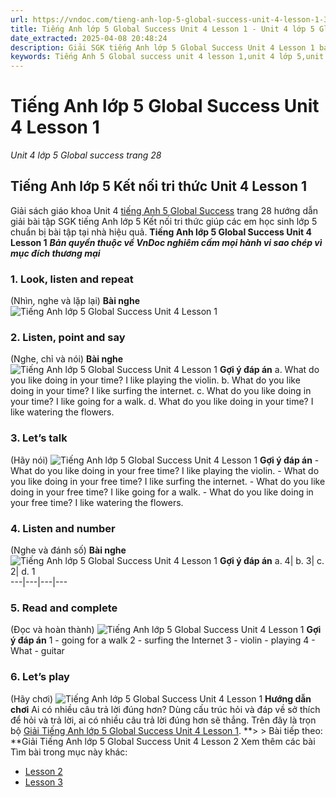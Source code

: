 ```yaml
---
url: https://vndoc.com/tieng-anh-lop-5-global-success-unit-4-lesson-1-320202
title: Tiếng Anh lớp 5 Global Success Unit 4 Lesson 1 - Unit 4 lớp 5 Global success trang 28 - VnDoc.com
date_extracted: 2025-04-08 20:48:24
description: Giải SGK tiếng Anh lớp 5 Global Success Unit 4 Lesson 1 bao gồm đáp án các phần bài tập trang 28 giúp các em chuẩn bị bài hiệu quả.
keywords: Tiếng Anh 5 Global success unit 4 lesson 1,unit 4 lớp 5,unit 4 lớp 5 Global success,tiếng anh lớp 5 unit 4,tiếng anh lớp 5 global success unit 4,unit 4 tiếng anh 5 global success,unit 4 lớp 5 Global success trang 28,tiếng anh 5 unit 4 lesson 1,Tiếng Anh 5 unit 4 Global Success,tiếng Anh lớp 5 kết nối unit 4
---
```


# Tiếng Anh lớp 5 Global Success Unit 4 Lesson 1
 _Unit 4 lớp 5 Global success trang 28_
## Tiếng Anh lớp 5 Kết nối tri thức Unit 4 Lesson 1
Giải sách giáo khoa Unit 4 [tiếng Anh 5 Global Success](<https://vndoc.com/tieng-anh-lop-5-global-success>) trang 28 hướng dẫn giải bài tập SGK tiếng Anh lớp 5 Kết nối tri thức giúp các em học sinh lớp 5 chuẩn bị bài tập tại nhà hiệu quả.
**Tiếng Anh lớp 5 Global Success Unit 4 Lesson 1**
 _**Bản quyền thuộc về VnDoc nghiêm cấm mọi hành vi sao chép vì mục đích thương mại**_
### 1\. Look, listen and repeat
\(Nhìn, nghe và lặp lại\)
**Bài nghe**
![Tiếng Anh lớp 5 Global Success Unit 4 Lesson 1](https://i.vdoc.vn/data/image/2024/05/15/tieng-anh-lop-5-global-success-unit-4-lesson-1-1.png)
### 2\. Listen, point and say
\(Nghe, chỉ và nói\)
**Bài nghe**
![Tiếng Anh lớp 5 Global Success Unit 4 Lesson 1](https://i.vdoc.vn/data/image/2024/05/15/tieng-anh-lop-5-global-success-unit-4-lesson-1-2.png)
**Gợi ý đáp án**
a. What do you like doing in your time?
I like playing the violin.
b. What do you like doing in your time?
I like surfing the internet.
c. What do you like doing in your time?
I like going for a walk.
d. What do you like doing in your time?
I like watering the flowers.
### 3\. Let’s talk
\(Hãy nói\)
![Tiếng Anh lớp 5 Global Success Unit 4 Lesson 1](https://i.vdoc.vn/data/image/2024/05/15/tieng-anh-lop-5-global-success-unit-4-lesson-1-3.png)
**Gợi ý đáp án**
\- What do you like doing in your free time?
I like playing the violin.
\- What do you like doing in your free time?
I like surfing the internet.
\- What do you like doing in your free time?
I like going for a walk.
\- What do you like doing in your free time?
I like watering the flowers.
### 4\. Listen and number
\(Nghe và đánh số\)
**Bài nghe**
![Tiếng Anh lớp 5 Global Success Unit 4 Lesson 1](https://i.vdoc.vn/data/image/2024/05/15/tieng-anh-lop-5-global-success-unit-4-lesson-1-4.png)
**Gợi ý đáp án**
a. 4| b. 3| c. 2| d. 1  
---|---|---|---  
### 5\. Read and complete
\(Đọc và hoàn thành\)
![Tiếng Anh lớp 5 Global Success Unit 4 Lesson 1](https://i.vdoc.vn/data/image/2024/05/15/tieng-anh-lop-5-global-success-unit-4-lesson-1-5.png)
**Gợi ý đáp án**
1 - going for a walk
2 - surfing the Internet
3 - violin - playing
4 - What - guitar
### 6\. Let’s play
\(Hãy chơi\)
![Tiếng Anh lớp 5 Global Success Unit 4 Lesson 1](https://i.vdoc.vn/data/image/2024/05/15/tieng-anh-lop-5-global-success-unit-4-lesson-1-6.png)
**Hướng dẫn chơi**
Ai có nhiều câu trả lời đúng hơn?
Dùng cấu trúc hỏi và đáp về sở thích để hỏi và trả lời, ai có nhiều câu trả lời đúng hơn sẽ thắng.
Trên đây là trọn bộ [Giải Tiếng Anh lớp 5 Global Success Unit 4 Lesson 1](<https://vndoc.com/tieng-anh-lop-5-global-success-unit-4-lesson-1-320202>).
**> > Bài tiếp theo: **Giải Tiếng Anh lớp 5 Global Success Unit 4 Lesson 2
Xem thêm các bài Tìm bài trong mục này khác:
  * [Lesson 2](</tieng-anh-lop-5-global-success-unit-4-lesson-2-320230>)
  * [Lesson 3](</tieng-anh-lop-5-global-success-unit-4-lesson-3-320238>)

